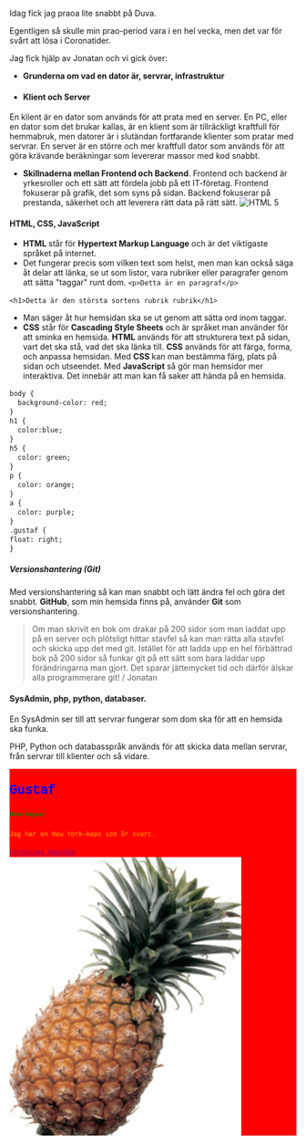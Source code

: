 Idag fick jag praoa lite snabbt på Duva.

Egentligen så skulle min prao-period vara i en hel vecka, men det var för svårt att lösa i Coronatider.

Jag fick hjälp av Jonatan och vi gick över:

* **Grunderna om vad en dator är, servrar, infrastruktur**
* #### Klient och Server
En klient är en dator som används för att prata med en server.
En PC, eller en dator som det brukar kallas, är en klient som är tillräckligt kraftfull för hemmabruk, men datorer är i slutändan fortfarande klienter som pratar med servrar.
En server är en större och mer kraftfull dator som används för att göra krävande beräkningar som levererar massor med kod snabbt.

* **Skillnaderna mellan Frontend och Backend**.
Frontend och backend är yrkesroller och ett sätt att fördela jobb på ett IT-företag.
Frontend fokuserar på grafik, det som syns på sidan.
Backend fokuserar på prestanda, säkerhet och att leverera rätt data på rätt sätt.
![HTML 5](https://www.shareicon.net/data/256x256/2015/09/04/95596_html_512x512.png)
#### HTML, CSS, JavaScript
* **HTML** står för **Hypertext Markup Language** och är det viktigaste språket på internet.
* Det fungerar precis som vilken text som helst, men man kan också säga åt delar att länka, se ut som listor, vara rubriker eller paragrafer genom att sätta "taggar" runt dom.
`<p>Detta är en paragraf</p>`

`<h1>Detta är den största sortens rubrik rubrik</h1>`

* Man säger åt hur hemsidan ska se ut genom att sätta ord inom taggar. 
* **CSS** står för **Cascading Style Sheets** och är språket man använder för att sminka en hemsida. 
**HTML** används för att strukturera text på sidan, vart det ska stå, vad det ska länka till. **CSS** används för att färga, forma, och anpassa hemsidan.
Med **CSS** kan man bestämma färg, plats på sidan och utseendet.
Med **JavaScript** så gör man hemsidor mer interaktiva. Det innebär att man kan få saker att hända på en hemsida.

```
body {
  background-color: red;
}
h1 {
  color:blue;
}
h5 {
  color: green;
}
p {
  color: orange;
}
a {
  color: purple;
}
.gustaf {
float: right;
}
```

##### Versionshantering (**Git**)
Med versionshantering så kan man snabbt och lätt ändra fel och göra det snabbt. **GitHub**, som min hemsida finns på, använder **Git** som versionshantering.

> Om man skrivit en bok om drakar på 200 sidor som man laddat upp på en server och plötsligt hittar stavfel så kan man rätta alla stavfel och skicka upp det med git. Istället för att ladda upp en hel förbättrad bok på 200 sidor så funkar git på ett sätt som bara laddar upp förändringarna man gjort. Det sparar jättemycket tid och därför älskar alla programmerare git! / Jonatan

#### SysAdmin, php, python, databaser.
En SysAdmin ser till att servrar fungerar som dom ska för att en hemsida ska funka.

PHP, Python och databasspråk används för att skicka data mellan servrar, från servrar till klienter och så vidare.

![Mitt programmeringstest](https://raw.githubusercontent.com/Datagustaf/Datagustaf/gh-pages/Screenshot_2020-10-26%20Screenshot.png)
